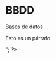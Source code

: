 # BBDD
<html>
  <head> Bases de datos</head>
  <body>
  <p>
    Esto es un párrafo
  </p>

  <?php
echo "Prueba PHP<br>";
?>
    
  </body>
</html>

